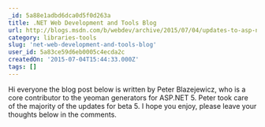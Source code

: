 ```yaml
---
_id: 5a88e1adbd6dca0d5f0d263a
title: .NET Web Development and Tools Blog
url: http://blogs.msdn.com/b/webdev/archive/2015/07/04/updates-to-asp-net-5-yeoman-generators-for-beta-5.aspx
category: libraries-tools
slug: 'net-web-development-and-tools-blog'
user_id: 5a83ce59d6eb0005c4ecda2c
createdOn: '2015-07-04T15:44:33.000Z'
tags: []
---
```


Hi everyone the blog post below is written by Peter Blazejewicz, who is a core contributor to the yeoman generators for ASP.NET 5. Peter took care of the majority of the updates for beta 5. I hope you enjoy, please leave your thoughts below in the comments.
